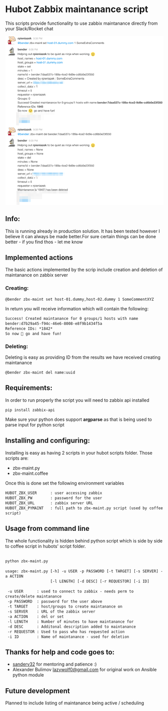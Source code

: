 # Hubot Zabbix maintanance script
This scripts provide functionality to use zabbix maintanance directly from your Slack/Rocket chat

![s](https://github.com/RafPe/hubot-zabbix-scripts/blob/master/screenshots/hubot_zbx_maint_v1.png?raw=true)

## Info:
This is running already in production solution. It has been tested however I believe it can always be made better.For sure certain things can be done better - if you find thos - let me know

## Implemented actions
The basic actions implemented by the scrip include creation and deletion of maintanance on zabbix server

### Creating:
```shell
@bender zbx-maint set host-01.dummy,host-02.dummy 1 SomeCommentXYZ
```
In return you will receive information which will contain the following:
```shell
Success! Created maintanance for 0 groups/1 hosts with name bender:d7b29a45-f94c-46e6-8008-e8f9b1434f5a
Reference IDs: *1842*
So now 🙂 go and have fun!
```

### Deleting:
Deleting is easy as providing ID from the results we have received creating maintanance
```shell
@bender zbx-maint del name:uuid
```

## Requirements:
In order to run properly the script you will need to zabbix api installed

```shell
pip install zabbix-api
```

Make sure your python does support **argparse** as that is being used to parse input for python script


## Installing and configuring:
Installing is easy as having 2 scripts in your hubot scripts folder. Those scripts are:
* zbx-maint.py
* zbx-maint.coffee

Once this is done set the following environment variables
```shell
HUBOT_ZBX_USER      : user accessing zabbix
HUBOT_ZBX_PW        : password for the user
HUBOT_ZBX_URL       : zabbix server URL
HUBOT_ZBX_PYMAINT   : full path to zbx-maint.py script (used by coffee script)
```

## Usage from command line
The whole functionality is hidden behind python script which is side by side to coffee script in hubots' script folder.

```shell

python zbx-maint.py

usage: zbx-maint.py [-h] -u USER -p PASSWORD [-t TARGET] [-s SERVER] -a ACTION
                    [-l LENGTH] [-d DESC] [-r REQUESTOR] [-i ID]

 -u USER      : used to connect to zabbix - needs perm to create/delete maintanance
 -p PASSWORD  : password for the user above
 -t TARGET    : host/groups to create maintanance on
 -s SERVER    : URL of the zabbix server
 -a ACTION    : del or set
 -l LENGTH    : Number of minutes to have maintanance for
 -d DESC      : Additonal description added to maintanance
 -r REQUESTOR : Used to pass who has requested action
 -i ID        : Name of maintanance - used for deletion
```

## Thanks for help and code goes to:
* [sanderv32](https://github.com/sanderv32) for mentoring and patience :)
* Alexander Bulimov <lazywolf0@gmail.com> for original work on Ansible python module

## Future development
Planned to include listing of maintanance being active / scheduling
